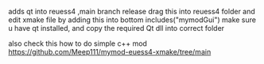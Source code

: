 adds qt into reuess4 ,main branch release drag this into reuess4 folder and edit xmake file by adding this into bottom includes("mymodGui")   make sure u have qt installed, and copy the required Qt dll into correct folder

also check this how to do simple c++ mod https://github.com/Meep111/mymod-euess4-xmake/tree/main
